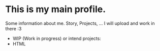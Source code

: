 # This is my main profile.
Some information about me. Story, Projects, ... I will upload and work in there :3

- WIP (Work in progress) or intend projects: 
- HTML
